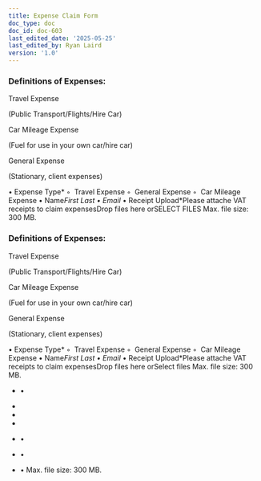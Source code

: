 ```yaml
---
title: Expense Claim Form
doc_type: doc
doc_id: doc-603
last_edited_date: '2025-05-25'
last_edited_by: Ryan Laird
version: '1.0'
---
```


### Definitions of Expenses:

Travel Expense

(Public Transport/Flights/Hire Car)

Car Mileage Expense

(Fuel for use in your own car/hire car)

General Expense

(Stationary, client expenses)

<!-- Unsupported block type: divider -->

• Expense Type*
    ◦  Travel Expense
    ◦  General Expense
    ◦  Car Mileage Expense
• Name*First Last
• Email*
• Receipt Upload*Please attache VAT receipts to claim expensesDrop files here orSELECT FILES
Max. file size: 300 MB.





### Definitions of Expenses:

Travel Expense

(Public Transport/Flights/Hire Car)

Car Mileage Expense

(Fuel for use in your own car/hire car)

General Expense

(Stationary, client expenses)

<!-- Unsupported block type: divider -->

• Expense Type*
    ◦  Travel Expense
    ◦  General Expense
    ◦  Car Mileage Expense
• Name*First Last
• Email*
• Receipt Upload*Please attache VAT receipts to claim expensesDrop files here orSelect files
Max. file size: 300 MB.

- •

- 

- 

- 

- •

- •

- • Max. file size: 300 MB.
